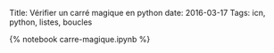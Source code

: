 Title:  Vérifier un carré magique en python
date: 2016-03-17
Tags: icn, python, listes, boucles

{% notebook carre-magique.ipynb %}
